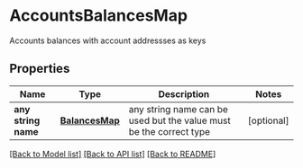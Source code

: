 # AccountsBalancesMap

Accounts balances with account addressses as keys

## Properties
Name | Type | Description | Notes
------------ | ------------- | ------------- | -------------
**any string name** | [**BalancesMap**](BalancesMap.md) | any string name can be used but the value must be the correct type | [optional]

[[Back to Model list]](../README.md#documentation-for-models) [[Back to API list]](../README.md#documentation-for-api-endpoints) [[Back to README]](../README.md)


